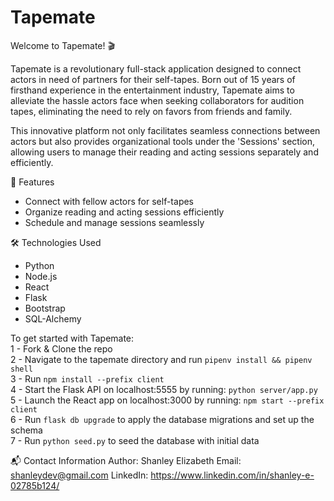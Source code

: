 # Tapemate


Welcome to Tapemate! 🎬

Tapemate is a revolutionary full-stack application designed to connect actors in need of partners for their self-tapes. Born out of 15 years of firsthand experience in the entertainment industry, Tapemate aims to alleviate the hassle actors face when seeking collaborators for audition tapes, eliminating the need to rely on favors from friends and family.

This innovative platform not only facilitates seamless connections between actors but also provides organizational tools under the 'Sessions' section, allowing users to manage their reading and acting sessions separately and efficiently.

🌟 Features
- Connect with fellow actors for self-tapes
- Organize reading and acting sessions efficiently
- Schedule and manage sessions seamlessly


🛠 Technologies Used
- Python
- Node.js
- React
- Flask
- Bootstrap
- SQL-Alchemy

To get started with Tapemate:  
1 - Fork & Clone the repo  
2 - Navigate to the tapemate directory and run `pipenv install && pipenv shell`  
3 - Run `npm install --prefix client`  
4 - Start the Flask API on localhost:5555 by running: `python server/app.py`  
5 - Launch the React app on localhost:3000 by running: `npm start --prefix client`  
6 - Run `flask db upgrade` to apply the database migrations and set up the schema  
7 - Run `python seed.py` to seed the database with initial data  

📬 Contact Information
Author: Shanley Elizabeth
Email: shanleydev@gmail.com
LinkedIn: https://www.linkedin.com/in/shanley-e-02785b124/
